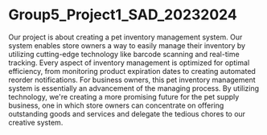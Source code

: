# Group5_Project1_SAD_20232024
Our project is about creating a pet inventory management system. Our system enables store owners a way to easily manage their inventory by utilizing cutting-edge technology like barcode scanning and real-time tracking. Every aspect of inventory management is optimized for optimal efficiency, from monitoring product expiration dates to creating automated reorder notifications.
For business owners, this pet inventory management system is essentially an advancement of the managing process. By utilizing technology, we're creating a more promising future for the pet supply business, one in which store owners can concentrate on offering outstanding goods and services and delegate the tedious chores to our creative system.

